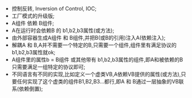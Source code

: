 + 控制反转, Inversion of Control, IOC;
+ 工厂模式的升级版;
+ A组件 依赖 B组件;  
+ A在运行时会依赖B 的 b1,b2,b3属性(或方法);
+ 由外部容器生成A组件 和 B组件,并把B(或B的引用)注入A(依赖注入);
+ 解耦A 和 B,A并不需要一个特定的B,只需要一个组件,组件里有满足协议的b1,b2,b3属性就ok;
+ A组件里的属性b = B组件 或其他带有 b1,b2,b3属性的组件,即A和被依赖的B只需要满足一组特定的协议即可;
+ 不同语言有不同的实现,比如定义一个虚类VB,A依赖VB提供的属性(或方法),只要任何实现了这个虚类的组件B1,B2,B3...都行,即A 和 B通过一层抽象的VB联系(依赖倒置); 
